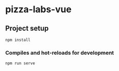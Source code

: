 # pizza-labs-vue

## Project setup
```
npm install
```

### Compiles and hot-reloads for development
```
npm run serve
```
